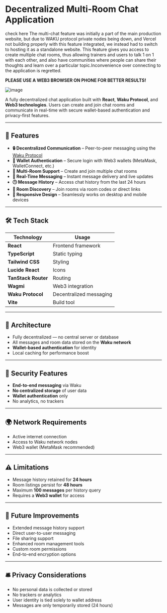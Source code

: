 # Decentralized Multi-Room Chat Application

check here
The multi-chat feature was initially a part of the main production website, but due to WAKU protocol private nodes being down, and Vercel not building properly with this feature integrated, we instead had to switch to hosting it as a standalone website. This feature gives you access to create multiple chat rooms, thus allowing trainers and users to talk 1 on 1 with each other, and also have communities where people can share their thoughts and learn over a particular topic.Inconvenience over connecting to the application is regretted.





**PLEASE USE A WEB3 BROWSER ON PHONE FOR BETTER RESULTS!**





![image](https://github.com/user-attachments/assets/b09a2e61-2304-4be1-8178-206e2fc0e814)



A fully decentralized chat application built with **React**, **Waku Protocol**, and **Web3 technologies**. Users can create and join chat rooms and communicate in real-time with secure wallet-based authentication and privacy-first features.

---

## 🚀 Features

- **🔒 Decentralized Communication** – Peer-to-peer messaging using the [Waku Protocol](https://waku.org/)
- **🔐 Wallet Authentication** – Secure login with Web3 wallets (MetaMask, WalletConnect, etc.)
- **📂 Multi-Room Support** – Create and join multiple chat rooms
- **💬 Real-Time Messaging** – Instant message delivery and live updates
- **🕒 Message History** – Access chat history from the last 24 hours
- **🧭 Room Discovery** – Join rooms via room codes or direct links
- **📱 Responsive Design** – Seamlessly works on desktop and mobile devices

---

## 🛠️ Tech Stack

| Technology        | Usage                           |
|-------------------|----------------------------------|
| **React**         | Frontend framework               |
| **TypeScript**    | Static typing                    |
| **Tailwind CSS**  | Styling                          |
| **Lucide React**  | Icons                            |
| **TanStack Router** | Routing                         |
| **Wagmi**         | Web3 integration                 |
| **Waku Protocol** | Decentralized messaging          |
| **Vite**          | Build tool                       |

---

## 🧱 Architecture

- Fully decentralized — no central server or database
- All messages and room data stored on the **Waku network**
- **Wallet-based authentication** for identity
- Local caching for performance boost

---

## 🔐 Security Features

- **End-to-end messaging** via Waku
- **No centralized storage** of user data
- **Wallet authentication** only
- No analytics, no trackers

---

## 🌍 Network Requirements

- Active internet connection
- Access to Waku network nodes
- Web3 wallet (MetaMask recommended)

---

## ⚠️ Limitations

- Message history retained for **24 hours**
- Room listings persist for **48 hours**
- Maximum **100 messages** per history query
- Requires a **Web3 wallet** for access

---

## 🔮 Future Improvements

- Extended message history support  
- Direct user-to-user messaging  
- File sharing support  
- Enhanced room management tools  
- Custom room permissions  
- End-to-end encryption options  

---

## 🛎️ Privacy Considerations

- No personal data is collected or stored  
- No trackers or analytics  
- User identity is tied solely to wallet address  
- Messages are only temporarily stored (24 hours)
